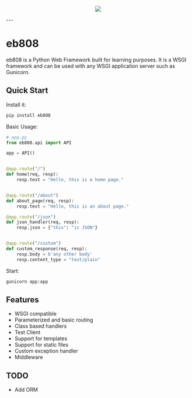 <p align="center">
<img src="https://user-images.githubusercontent.com/91502105/212605309-5b8c4af8-4767-4aac-a8f0-5ee98791e58b.png?raw=True">
</p>
---

# eb808

eb808 is a Python Web Framework built for learning purposes. 
It is a WSGI framework and can be used with any WSGI application server such as Gunicorn.

## Quick Start

Install it:

```bash
pip install eb808
```

Basic Usage:

```python
# app.py
from eb808.api import API

app = API()


@app.route("/")
def home(req, resp):
    resp.text = "Hello, this is a home page."


@app.route("/about")
def about_page(req, resp):
    resp.text = "Hello, this is an about page."

@app.route("/json")
def json_handler(req, resp):
    resp.json = {"this": "is JSON"}


@app.route("/custom")
def custom_response(req, resp):
    resp.body = b'any other body'
    resp.content_type = "text/plain"
```

Start:

```bash
gunicorn app:app
```

## Features

- WSGI compatible
- Parameterized and basic routing
- Class based handlers
- Test Client
- Support for templates
- Support for static files
- Custom exception handler
- Middleware

## TODO
- Add ORM
